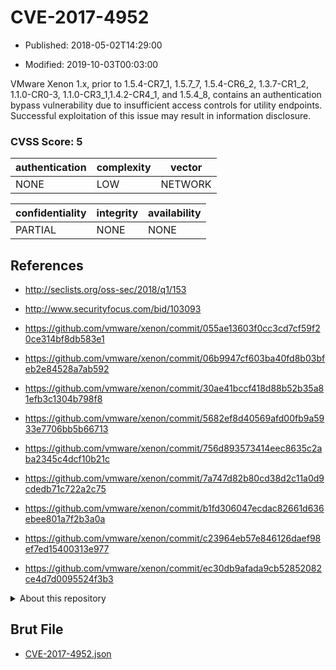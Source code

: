 # CVE-2017-4952

- Published: 2018-05-02T14:29:00

- Modified: 2019-10-03T00:03:00

VMware Xenon 1.x, prior to 1.5.4-CR7_1, 1.5.7_7, 1.5.4-CR6_2, 1.3.7-CR1_2, 1.1.0-CR0-3, 1.1.0-CR3_1,1.4.2-CR4_1, and 1.5.4_8, contains an authentication bypass vulnerability due to insufficient access controls for utility endpoints. Successful exploitation of this issue may result in information disclosure.

### CVSS Score: **5**

| authentication | complexity | vector |
| --- | --- | --- |
| NONE | LOW | NETWORK |

| confidentiality | integrity | availability |
| --- | --- | --- |
| PARTIAL | NONE | NONE |

## References

* http://seclists.org/oss-sec/2018/q1/153

* http://www.securityfocus.com/bid/103093

* https://github.com/vmware/xenon/commit/055ae13603f0cc3cd7cf59f20ce314bf8db583e1

* https://github.com/vmware/xenon/commit/06b9947cf603ba40fd8b03bfeb2e84528a7ab592

* https://github.com/vmware/xenon/commit/30ae41bccf418d88b52b35a81efb3c1304b798f8

* https://github.com/vmware/xenon/commit/5682ef8d40569afd00fb9a5933e7706bb5b66713

* https://github.com/vmware/xenon/commit/756d893573414eec8635c2aba2345c4dcf10b21c

* https://github.com/vmware/xenon/commit/7a747d82b80cd38d2c11a0d9cdedb71c722a2c75

* https://github.com/vmware/xenon/commit/b1fd306047ecdac82661d636ebee801a7f2b3a0a

* https://github.com/vmware/xenon/commit/c23964eb57e846126daef98ef7ed15400313e977

* https://github.com/vmware/xenon/commit/ec30db9afada9cb52852082ce4d7d0095524f3b3

<details>
<summary>About this repository</summary> 

  This repository is part of the project [Live Hack CVE](https://github.com/Live-Hack-CVE). Main website can be found [www.live-hack.org](https://www.live-hack.org) 
  
  Made by [Sn0wAlice](https://github.com/Sn0wAlice) for the people that care about security and need to have a feed of the latest CVEs. Hope you enjoy it, don't forget to star the repo and follow me on [Twitter](https://twitter.com/Sn0wAlice) and [Github](https://github.com/Sn0wAlice). And that is my [personnal website](https://www.alice-snow.me/)

  - [Home Page](https://github.com/Live-Hack-CVE)
  - [Framework](https://github.com/Live-Hack-CVE/cve-framework)
  - [CVE database](https://github.com/Live-Hack-CVE/full_database)
  - [Changelog](https://github.com/Live-Hack-CVE/Changelog)
</details>

## Brut File

* [CVE-2017-4952.json](https://raw.githubusercontent.com/Live-Hack-CVE/full_database/main/cves/2017/CVE-2017-4952.json)

